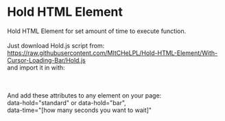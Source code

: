 # Hold HTML Element
Hold HTML Element for set amount of time to execute function.<br />
<br />
Just download Hold.js script from:<br />
https://raw.githubusercontent.com/MItCHeLPL/Hold-HTML-Element/With-Cursor-Loading-Bar/Hold.js<br />
and import it in <body> with:<br />
<script src="Hold.js"></script><br />
<br />
And add these attributes to any element on your page:<br />
data-hold="standard" or data-hold="bar",<br />
data-time="[how many seconds you want to wait]"<br />
